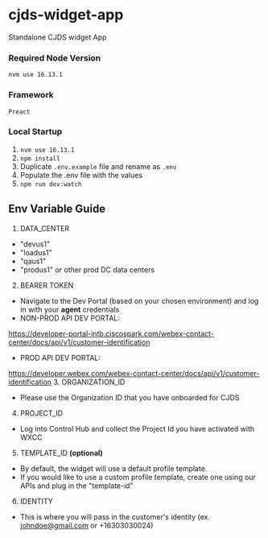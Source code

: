 # cjds-widget-app

Standalone CJDS widget App

### Required Node Version

`nvm use 16.13.1`

### Framework

`Preact`

### Local Startup

1. `nvm use 16.13.1`
2. `npm install`
3. Duplicate `.env.example` file and rename as `.env`
4. Populate the .env file with the values
5. `npm run dev:watch`

## Env Variable Guide

1. DATA_CENTER

- "devus1"
- "loadus1"
- "qaus1"
- "produs1" or other prod DC data centers

2. BEARER TOKEN

- Navigate to the Dev Portal (based on your chosen environment) and log in with your **agent** credentials
- NON-PROD API DEV PORTAL:

https://developer-portal-intb.ciscospark.com/webex-contact-center/docs/api/v1/customer-identification

- PROD API DEV PORTAL:

https://developer.webex.com/webex-contact-center/docs/api/v1/customer-identification 3. ORGANIZATION_ID

- Please use the Organization ID that you have onboarded for CJDS

4. PROJECT_ID

- Log into Control Hub and collect the Project Id you have activated with WXCC

5. TEMPLATE_ID **(optional)**

- By default, the widget will use a default profile template.
- If you would like to use a custom profile template, create one using our APIs and plug in the "template-id"

6. IDENTITY

- This is where you will pass in the customer's identity (ex. johndoe@gmail.com or +16303030024)
